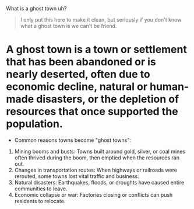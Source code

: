 What is a ghost town uh? 
> I only put this here to make it clean, but seriously if you don't know what a ghost town is we can't be friend.

# A ghost town is a town or settlement that has been abandoned or is nearly deserted, often due to economic decline, natural or human-made disasters, or the depletion of resources that once supported the population. <ch1>

* Common reasons towns become "ghost towns":
1. Mining booms and busts: Towns built around gold, silver, or coal mines often thrived during the boom, then emptied when the resources ran out.
2. Changes in transportation routes: When highways or railroads were rerouted, some towns lost vital traffic and business.
3. Natural disasters: Earthquakes, floods, or droughts have caused entire communities to leave.
4. Economic collapse or war: Factories closing or conflicts can push residents to relocate.
